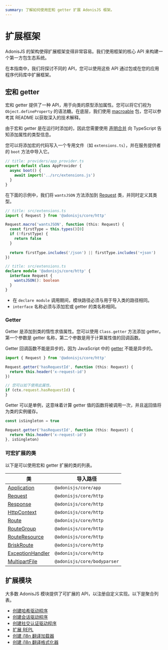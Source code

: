 ```yaml
---
summary: 了解如何使用宏和 getter 扩展 AdonisJS 框架。
---
```


# 扩展框架

AdonisJS 的架构使得扩展框架变得非常容易。我们使用框架的核心 API 来构建一个第一方包生态系统。

在本指南中，我们将探讨不同的 API，您可以使用这些 API 通过包或在您的应用程序代码库中扩展框架。

## 宏和 getter

宏和 getter 提供了一种 API，用于向类的原型添加属性。您可以将它们视为 `Object.defineProperty` 的语法糖。在底层，我们使用 [macroable](https://github.com/poppinss/macroable) 包，您可以参考其 README 以获取深入的技术解释。

由于宏和 getter 是在运行时添加的，因此您需要使用 [声明合并](https://www.typescriptlang.org/docs/handbook/declaration-merging.html) 向 TypeScript 告知添加属性的类型信息。

您可以将添加宏的代码写入一个专用文件（如 `extensions.ts`），并在服务提供者的 `boot` 方法中导入它。

```ts
// title: providers/app_provider.ts
export default class AppProvider {
  async boot() {
    await import('../src/extensions.js')
  }
}
```

在下面的示例中，我们将 `wantsJSON` 方法添加到 [Request](../basics/request.md) 类，并同时定义其类型。

```ts
// title: src/extensions.ts
import { Request } from '@adonisjs/core/http'

Request.macro('wantsJSON', function (this: Request) {
  const firstType = this.types()[0]
  if (!firstType) {
    return false
  }
  
  return firstType.includes('/json') || firstType.includes('+json')
})
```

```ts
// title: src/extensions.ts
declare module '@adonisjs/core/http' {
  interface Request {
    wantsJSON(): boolean
  }
}
```

- 在 `declare module` 调用期间，模块路径必须与用于导入类的路径相同。
- `interface` 名称必须与添加宏或 getter 的类名称相同。

### Getter

Getter 是添加到类的惰性求值属性。您可以使用 `Class.getter` 方法添加 getter。第一个参数是 getter 名称，第二个参数是用于计算属性值的回调函数。

Getter 回调函数不能是异步的，因为 JavaScript 中的 [getter](https://developer.mozilla.org/en-US/docs/Web/JavaScript/Reference/Functions/get) 不能是异步的。

```ts
import { Request } from '@adonisjs/core/http'

Request.getter('hasRequestId', function (this: Request) {
  return this.header('x-request-id')
})

// 您可以如下使用此属性。
if (ctx.request.hasRequestId) {
}
```

Getter 可以是单例，这意味着计算 getter 值的函数将被调用一次，并且返回值将为类的实例缓存。

```ts
const isSingleton = true

Request.getter('hasRequestId', function (this: Request) {
  return this.header('x-request-id')
}, isSingleton)
```

### 可宏扩展的类

以下是可以使用宏和 getter 扩展的类的列表。

| 类                                                                                             | 导入路径                     |
|------------------------------------------------------------------------------------------------|-----------------------------|
| [Application](https://github.com/adonisjs/application/blob/main/src/application.ts)            | `@adonisjs/core/app`        |
| [Request](https://github.com/adonisjs/http-server/blob/main/src/request.ts)                    | `@adonisjs/core/http`       |
| [Response](https://github.com/adonisjs/http-server/blob/main/src/response.ts)                  | `@adonisjs/core/http`       |
| [HttpContext](https://github.com/adonisjs/http-server/blob/main/src/http_context/main.ts)      | `@adonisjs/core/http`       |
| [Route](https://github.com/adonisjs/http-server/blob/main/src/router/route.ts)                 | `@adonisjs/core/http`       |
| [RouteGroup](https://github.com/adonisjs/http-server/blob/main/src/router/group.ts)            | `@adonisjs/core/http`       |
| [RouteResource](https://github.com/adonisjs/http-server/blob/main/src/router/resource.ts)      | `@adonisjs/core/http`       |
| [BriskRoute](https://github.com/adonisjs/http-server/blob/main/src/router/brisk.ts)            | `@adonisjs/core/http`       |
| [ExceptionHandler](https://github.com/adonisjs/http-server/blob/main/src/exception_handler.ts) | `@adonisjs/core/http`       |
| [MultipartFile](https://github.com/adonisjs/bodyparser/blob/main/src/multipart/file.ts)        | `@adonisjs/core/bodyparser` |

## 扩展模块

大多数 AdonisJS 模块提供了可扩展的 API，以注册自定义实现。以下是聚合列表。

- [创建哈希驱动程序](../security/hashing.md#creating-a-custom-hash-driver)
- [创建会话驱动程序](../basics/session.md#creating-a-custom-session-store)
- [创建社交认证驱动程序](../authentication/social_authentication.md#creating-a-custom-social-driver)
- [扩展 REPL](../digging_deeper/repl.md#adding-custom-methods-to-repl)
- [创建 i18n 翻译加载器](../digging_deeper/i18n.md#creating-a-custom-translation-loader)
- [创建 i18n 翻译格式化器](../digging_deeper/i18n.md#creating-a-custom-translation-formatter)